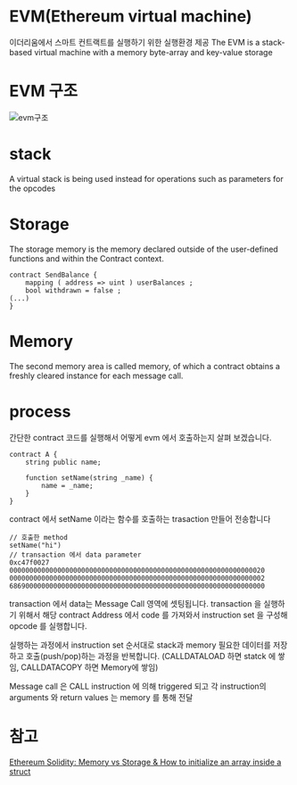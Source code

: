 # EVM(Ethereum virtual machine)
이더리움에서 스마트 컨트랙트를 실행하기 위한 실행환경 제공
The EVM is a stack-based virtual machine with a memory byte-array and key-value storage

# EVM 구조
![evm구조](https://pbs.twimg.com/media/CwHvq0lWcAQXtI9.jpg)

# stack
A virtual stack is being used instead for operations such as parameters for the opcodes

# Storage
The storage memory is the memory declared outside of the user-defined functions
and within the Contract context.
```sol
contract SendBalance {
    mapping ( address => uint ) userBalances ;
    bool withdrawn = false ;
(...)
}
```

# Memory
The second memory area is called memory, of which
a contract obtains a freshly cleared instance for each message call.

# process
간단한 contract 코드를 실행해서 어떻게 evm 에서 호출하는지 살펴 보겠습니다.
```solidity
contract A {
    string public name;

    function setName(string _name) {
        name = _name;
    }
}
```
contract 에서 setName 이라는 함수를 호출하는 trasaction 만들어 전송합니다
```
// 호출한 method
setName("hi")
// transaction 에서 data parameter
0xc47f0027
0000000000000000000000000000000000000000000000000000000000000020
0000000000000000000000000000000000000000000000000000000000000002
6869000000000000000000000000000000000000000000000000000000000000
```
transaction 에서 data는 Message Call 영역에 셋팅됩니다.
transaction 을 실행하기 위해서 해당 contract Address 에서 code 를 가져와서
instruction set 을 구성해 opcode 를 실행합니다.

실행하는 과정에서 instruction set 순서대로 stack과 memory 필요한 데이터를
저장하고 호출(push/pop)하는 과정을 반복합니다.
(CALLDATALOAD 하면 statck 에 쌓임, CALLDATACOPY 하면 Memory에 쌓임)

Message call 은 CALL instruction 에 의해 triggered 되고 각 instruction의 arguments 와
return values 는 memory 를 통해 전달

# 참고
[Ethereum Solidity: Memory vs Storage & How to initialize an array inside a struct](https://medium.com/loom-network/ethereum-solidity-memory-vs-storage-how-to-initialize-an-array-inside-a-struct-184baf6aa2eb)
